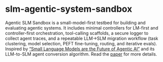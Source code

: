 # slm-agentic-system-sandbox
Agentic SLM Sandbox is a small-model-first testbed for building and evaluating agentic systems. It includes minimal controllers for LM-first and controller-first orchestration, tool-calling scaffolds, a secure logger to collect agent traces, and a repeatable LLM→SLM migration workflow (task clustering, model selection, PEFT fine-tuning, routing, and iterative evals). Inspired by [“Small Language Models are the Future of Agentic AI”](https://research.nvidia.com/labs/lpr/slm-agents/) and its LLM-to-SLM agent conversion algorithm. Read the [paper](https://arxiv.org/pdf/2506.02153) for more details.
